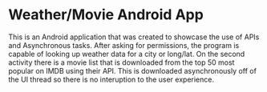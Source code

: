 # Weather/Movie Android App
This is an Android application that was created to showcase the use of APIs and Asynchronous tasks. After asking for permissions, the program is capable of looking up weather data for a city or long/lat. On the second activity there is a movie list that is downloaded from the top 50 most popular on IMDB using their API. This is downloaded asynchronously off of the UI thread so there is no interuption to the user experience.
